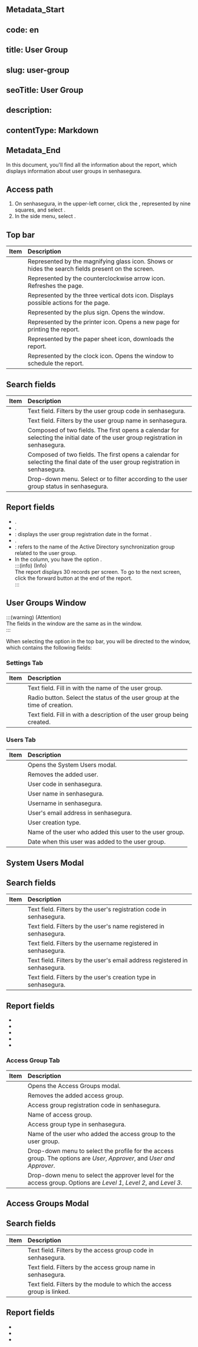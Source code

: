 ## Metadata_Start 
## code: en
## title: User Group 
## slug: user-group 
## seoTitle: User Group 
## description:  
## contentType: Markdown 
## Metadata_End
In this document, you'll find all the information about the  report, which displays information about user groups in senhasegura.

## Access path

1. On senhasegura, in the upper-left corner, click the , represented by nine squares, and select .  
2. In the side menu, select .

## Top bar

| Item | Description |
| :---- | :---- |
|  | Represented by the magnifying glass icon. Shows or hides the search fields present on the screen. |
|  | Represented by the counterclockwise arrow icon. Refreshes the page. |
|  | Represented by the three vertical dots icon. Displays possible actions for the page. |
|  | Represented by the plus sign. Opens the  window. |
|  | Represented by the printer icon. Opens a new page for printing the report. |
|  | Represented by the paper sheet icon, downloads the report. |
|  | Represented by the clock icon. Opens the window to schedule the report. |

## Search fields

| Item | Description |
| :---- | :---- |
|  | Text field. Filters by the user group code in senhasegura. |
|  | Text field. Filters by the user group name in senhasegura. |
|  | Composed of two fields. The first opens a calendar for selecting the initial date of the user group registration in senhasegura. |
|  | Composed of two fields. The first opens a calendar for selecting the final date of the user group registration in senhasegura. |
|  | Drop-down menu. Select  or  to filter according to the user group status in senhasegura. |

## Report fields

* .  
* .  
* : displays the user group registration date in the format .  
* .  
* : refers to the name of the Active Directory synchronization group related to the user group.  
* In the  column, you have the option .   
  :::(info) (Info)   
  The report displays 30 records per screen. To go to the next screen, click the forward button at the end of the report.   
  :::

## User Groups Window

:::(warning) (Attention)  
The fields in the  window are the same as in the  window.  
:::

When selecting the  option in the top bar, you will be directed to the  window, which contains the following fields:

### Settings Tab

| Item | Description |
| :---- | :---- |
|  | Text field. Fill in with the name of the user group. |
|  | Radio button. Select the status of the user group at the time of creation. |
|  | Text field. Fill in with a description of the user group being created. |

### Users Tab

| Item | Description |
| :---- | :---- |
|  | Opens the System Users modal. |
|  | Removes the added user. |
|  | User code in senhasegura. |
|  | User name in senhasegura. |
|  | Username in senhasegura. |
|  | User's email address in senhasegura. |
|  | User creation type. |
|  | Name of the user who added this user to the user group. |
|  | Date when this user was added to the user group. |

## System Users Modal

## Search fields

| Item | Description |
| :---- | :---- |
|  | Text field. Filters by the user's registration code in senhasegura. |
|  | Text field. Filters by the user's name registered in senhasegura. |
|  | Text field. Filters by the username registered in senhasegura. |
|  | Text field. Filters by the user's email address registered in senhasegura. |
|  | Text field. Filters by the user's creation type in senhasegura. |

## Report fields

*   
*   
*   
*   
* 

### Access Group Tab

| Item | Description |
| :---- | :---- |
|  | Opens the Access Groups modal. |
|  | Removes the added access group. |
|  | Access group registration code in senhasegura. |
|  | Name of access group. |
|  | Access group type in senhasegura. |
|  | Name of the user who added the access group to the user group. |
|  | Drop-down menu to select the profile for the access group. The options are *User*, *Approver*, and *User and Approver*. |
|  | Drop-down menu to select the approver level for the access group. Options are *Level 1*, *Level 2*, and *Level 3*. |

## Access Groups Modal

## Search fields

| Item | Description |
| :---- | :---- |
|  | Text field. Filters by the access group code in senhasegura. |
|  | Text field. Filters by the access group name in senhasegura. |
|  | Text field. Filters by the module to which the access group is linked. |

## Report fields

*   
*   
* 